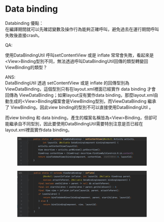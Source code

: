 # Data binding

Databinding 優點：\
在編譯期間就可以先確認變數及操作行為能夠正確呼叫，避免過去在運行期間呼叫失敗後直接crash。





QA:

使用DataBindingUtil 呼叫setContentView 或是 inflate 常常會失敗，看起來是\<View>Binding型別不同，無法透過呼叫DataBindingUtil回傳的類型轉變回ViewBinding的類型？

ANS:\
DataBindingUtil 透過 setContentView 或是 inflate 的回傳型別為 ViewDataBinding，這個型別只有在layout.xml裡面已經實作 data binding 才會回傳為 ViewDataBinding；如果layout沒有實作data binding，那麼layout.xml自動生成的\<View>Binding檔案會是ViewBinding型別，而ViewDataBinding 繼承了 ViewBinding，因此view binding的型別不可以直接使用DataBindingUtil 。

而view binding 和 data binding，產生的檔案名稱皆為\<View>Binding，但卻可能繼承自不同型別，因此要使用DataBindingUtil需要特別注意是否已經在layout.xml裡面實作data binding。



<figure><img src="../.gitbook/assets/CleanShot 2023-05-23 at 21.40.58.jpg" alt=""><figcaption></figcaption></figure>

<figure><img src="../.gitbook/assets/CleanShot 2023-05-23 at 21.40.38.jpg" alt=""><figcaption></figcaption></figure>



